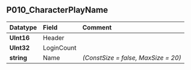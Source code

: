 ## P010\_CharacterPlayName ##
| **Datatype** | **Field** | **Comment** |
|:-------------|:----------|:------------|
| **UInt16** | Header |  |
| **UInt32** | LoginCount |  |
| **string** | Name | _(ConstSize = false, MaxSize = 20)_ |